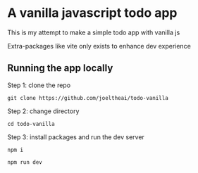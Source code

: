 # A vanilla javascript todo app

This is my attempt to make a simple todo app with vanilla js

Extra-packages like vite only exists to enhance dev experience

## Running the app locally

Step 1: clone the repo

```
git clone https://github.com/joeltheai/todo-vanilla
```
Step 2: change directory

```
cd todo-vanilla
```

Step 3: install packages and run the dev server


```
npm i

npm run dev
```